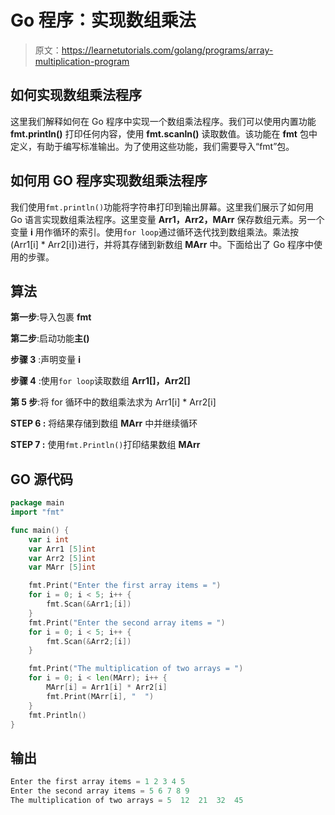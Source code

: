 # Go 程序：实现数组乘法

> 原文：<https://learnetutorials.com/golang/programs/array-multiplication-program>

## 如何实现数组乘法程序

这里我们解释如何在 Go 程序中实现一个数组乘法程序。我们可以使用内置功能 **fmt.println()** 打印任何内容，使用 **fmt.scanln()** 读取数值。该功能在 **fmt** 包中定义，有助于编写标准输出。为了使用这些功能，我们需要导入“fmt”包。

## 如何用 GO 程序实现数组乘法程序

我们使用`fmt.println()`功能将字符串打印到输出屏幕。这里我们展示了如何用 Go 语言实现数组乘法程序。这里变量 **Arr1，Arr2，MArr** 保存数组元素。另一个变量 **i** 用作循环的索引。使用`for loop`通过循环迭代找到数组乘法。乘法按(Arr1[i] * Arr2[i])进行，并将其存储到新数组 **MArr** 中。下面给出了 Go 程序中使用的步骤。

## 算法

**第一步**:导入包裹 **fmt**

**第二步**:启动功能**主()**

**步骤 3** :声明变量 **i**

**步骤 4** :使用`for loop`读取数组 **Arr1[]，Arr2[]**

**第 5 步**:将 for 循环中的数组乘法求为 Arr1[i] * Arr2[i]

****STEP 6** :** 将结果存储到数组 **MArr** 中并继续循环

****STEP 7** :** 使用`fmt.Println()`打印结果数组 **MArr**

## GO 源代码

```go
package main
import "fmt"

func main() {
    var i int
    var Arr1 [5]int
    var Arr2 [5]int
    var MArr [5]int

    fmt.Print("Enter the first array items = ")
    for i = 0; i < 5; i++ {
        fmt.Scan(&Arr1;[i])
    }
    fmt.Print("Enter the second array items = ")
    for i = 0; i < 5; i++ {
        fmt.Scan(&Arr2;[i])
    }

    fmt.Print("The multiplication of two arrays = ")
    for i = 0; i < len(MArr); i++ {
        MArr[i] = Arr1[i] * Arr2[i]
        fmt.Print(MArr[i], "  ")
    }
    fmt.Println()
}

```

## 输出

```go
Enter the first array items = 1 2 3 4 5
Enter the second array items = 5 6 7 8 9
The multiplication of two arrays = 5  12  21  32  45 
```